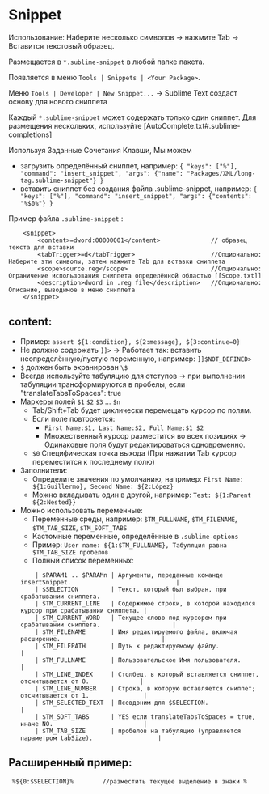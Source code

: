 ﻿# Snippet
 
Использование: Наберите несколько символов → нажмите Tab → Вставится текстовый образец.

Размещается в `*.sublime-snippet` в любой папке пакета.

Появляется в меню `Tools | Snippets | <Your Package>`.

Меню `Tools | Developer | New Snippet...` → Sublime Text создаст основу для нового сниппета

Каждый `*.sublime-snippet` может содержать только один сниппет. Для размещения нескольких, используйте [AutoComplete.txt#.sublime-completions]

Используя Заданные Сочетания Клавши, Мы можем
 * загрузить определённый сниппет, например: `{ "keys": ["%"], "command": "insert_snippet", "args": {"name": "Packages/XML/long-tag.sublime-snippet"} }`
 * вставить сниппет без создания файла .sublime-snippet, например: `{ "keys": ["%"], "command": "insert_snippet", "args": {"contents": "%$0%"} }`
    
Пример файла `.sublime-snippet` :

```
    <snippet>
        <content>=dword:00000001</content>              // образец текста для вставки
        <tabTrigger>=d</tabTrigger>                     //Опционально: Наберите эти символы, затем нажмите Tab для вставки сниппета
        <scope>source.reg</scope>                       //Опционально: Ограничение использования сниппета определённой областью [[Scope.txt]]
        <description>dword in .reg file</description>   //Опционально: Описание, выводимое в меню сниппета
    </snippet>
```

## content:
   * Пример:    `assert ${1:condition}, ${2:message}, ${3:continue=0}`
   * Не должно содержать `]]>`  → Работает так: вставить неопределённую/пустую переменную, например: `]]$NOT_DEFINED>`
   * `$` должен быть экранирован `\$`
   * Всегда используйте табуляцию для отступов → при выполнении табуляции трансформируются в пробелы, если "translateTabsToSpaces": true
   * Маркеры полей `$1`  `$2` `$3` ... `$n`
       * Tab/Shift+Tab будет циклически перемещать курсор по полям.
       * Если поле повторяется:
            * `First Name:$1, Last Name:$2, Full Name:$1 $2`
            * Множественный курсор разместится во всех позициях → Одинаковые поля будут редактироваться одновременно.
       * `$0`   Специфическая точка выхода (При нажатии Tab курсор переместится к последнему полю)
   * Заполнители:
        * Определите значения по умолчанию, например:  `First Name: ${1:Guillermo}, Second Name: ${2:López}`
        * Можно вкладывать один в другой, например:  `Test: ${1:Parent ${2:Nested}}`
   * Можно использовать переменные:
        * Переменные среды, например: `$TM_FULLNAME`, `$TM_FILENAME`, `$TM_TAB_SIZE`, `$TM_SOFT_TABS`
        * Кастомные переменные, определённые в `.sublime-options`
        * Пример:  `User name: ${1:$TM_FULLNAME}, Табуляция равна $TM_TAB_SIZE пробелов`
        * Полный список переменных:
        ```
            | $PARAM1 .. $PARAMn | Аргументы, переданные команде insertSnippet.                             |
            | $SELECTION         | Текст, который был выбран, при срабатывании сниппета.                    |
            | $TM_CURRENT_LINE   | Содержимое строки, в которой находился курсор при срабатывании сниппета. |
            | $TM_CURRENT_WORD   | Текущее слово под курсором при срабатывании сниппета.                    |
            | $TM_FILENAME       | Имя редактируемого файла, включая расширение.                            |
            | $TM_FILEPATH       | Путь к редактируемому файлу.                                             |
            | $TM_FULLNAME       | Пользовательское Имя пользователя.                                       |
            | $TM_LINE_INDEX     | Столбец, в который вставляется сниппет, отсчитывается от 0.              |
            | $TM_LINE_NUMBER    | Строка, в которую вставляется сниппет; отсчитывается от 1.               |
            | $TM_SELECTED_TEXT  | Псевдоним для $SELECTION.                                                |
            | $TM_SOFT_TABS      | YES если translateTabsToSpaces = true, иначе NO.                         |
            | $TM_TAB_SIZE       | пробелов на табуляцию (управляется параметром tabSize).                  |
        ```
## Расширенный пример:
   ``` %${0:$SELECTION}%        //разместить текущее выделение в знаки %```
